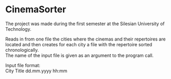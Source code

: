 # CinemaSorter
 The project was made during the first semester at the Silesian University of Technology.  

Reads in from one file the cities where the cinemas and their repertoires are located and then creates for each city a file with the repertoire sorted chronologically.  
The name of the input file is given as an argument to the program call.

Input file format:  
City	Title	dd.mm.yyyy	hh:mm 